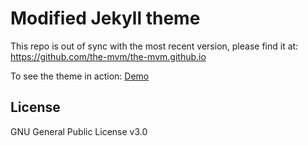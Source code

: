 # Modified Jekyll theme

This repo is out of sync with the most recent version, please find it at: https://github.com/the-mvm/the-mvm.github.io

To see the theme in action: [Demo](https://the-mvm.github.io/)

## License

GNU General Public License v3.0
